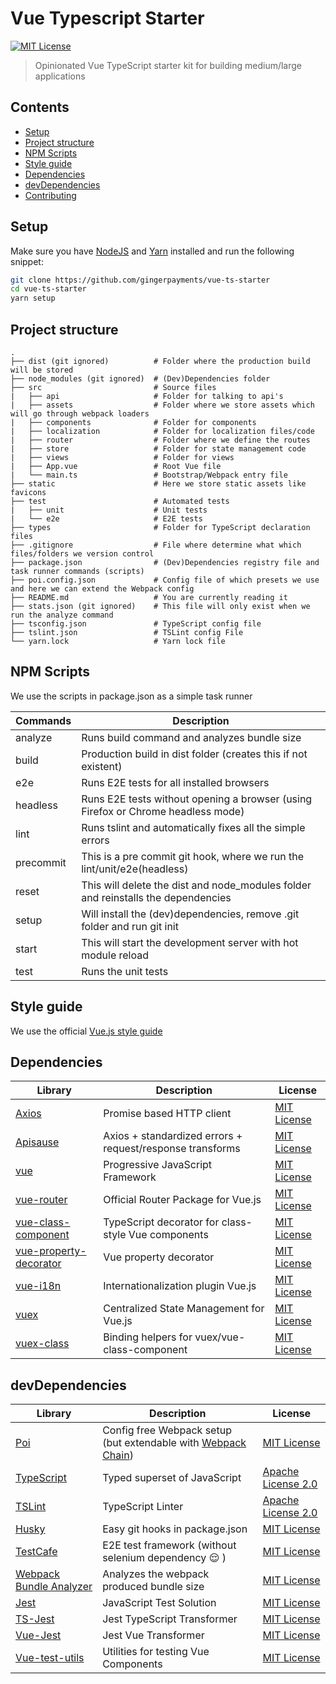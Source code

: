 # Vue Typescript Starter
[![MIT License](https://img.shields.io/badge/license-MIT-brightgreen.svg)](https://github.com/gingerpayments/ginger-php/blob/master/LICENSE)
> Opinionated Vue TypeScript starter kit for building medium/large applications

## Contents

* [Setup](#setup)
* [Project structure](#project-structure)
* [NPM Scripts](#npm-scripts)
* [Style guide](#style-guide)
* [Dependencies](#dependencies)
* [devDependencies](#devdependencies)
* [Contributing](#contributing)

## Setup

Make sure you have [NodeJS](https://nodejs.org/en/) and [Yarn](https://yarnpkg.com) installed and run the following snippet: 

```bash
git clone https://github.com/gingerpayments/vue-ts-starter
cd vue-ts-starter
yarn setup
```

## Project structure

    .
    ├── dist (git ignored)          # Folder where the production build will be stored
    ├── node_modules (git ignored)  # (Dev)Dependencies folder 
    ├── src                         # Source files
    |   ├── api                     # Folder for talking to api's
    |   ├── assets                  # Folder where we store assets which will go through webpack loaders
    |   ├── components              # Folder for components
    |   ├── localization            # Folder for localization files/code
    |   ├── router                  # Folder where we define the routes
    |   ├── store                   # Folder for state management code
    |   ├── views                   # Folder for views 
    |   ├── App.vue                 # Root Vue file
    |   └── main.ts                 # Bootstrap/Webpack entry file
    ├── static                      # Here we store static assets like favicons
    ├── test                        # Automated tests
    |   ├── unit                    # Unit tests
    |   └── e2e                     # E2E tests 
    ├── types                       # Folder for TypeScript declaration files
    ├── .gitignore                  # File where determine what which files/folders we version control
    ├── package.json                # (Dev)Dependencies registry file and task runner commands (scripts)
    ├── poi.config.json             # Config file of which presets we use and here we can extend the Webpack config
    ├── README.md                   # You are currently reading it
    ├── stats.json (git ignored)    # This file will only exist when we run the analyze command
    ├── tsconfig.json               # TypeScript config file
    ├── tslint.json                 # TSLint config File
    └── yarn.lock                   # Yarn lock file 

## NPM Scripts

We use the scripts in package.json as a simple task runner

| Commands      | Description                                                                       |
| ------------- |-----------------------------------------------------------------------------------|
| analyze       | Runs build command and analyzes bundle size                                       |
| build         | Production build in dist folder (creates this if not existent)                    |
| e2e           | Runs E2E tests for all installed browsers                                         |
| headless      | Runs E2E tests without opening a browser (using Firefox or Chrome headless mode)  |
| lint          | Runs tslint and automatically fixes all the simple errors                         |
| precommit     | This is a pre commit git hook, where we run the lint/unit/e2e(headless)           |
| reset         | This will delete the dist and node_modules folder and reinstalls the dependencies |
| setup         | Will install the (dev)dependencies, remove .git folder and run git init           |
| start         | This will start the development server with hot module reload                     |
| test          | Runs the unit tests                                                               |

## Style guide

We use the official [Vue.js style guide](https://vuejs.org/v2/style-guide/)

## Dependencies

| Library | Description | License |
| ----- |-------|---------|
| [Axios](https://github.com/axios/axios) | Promise based HTTP client  | [MIT License](https://github.com/axios/axios/blob/master/LICENSE) |
| [Apisause](https://github.com/infinitered/apisauce) | Axios + standardized errors + request/response transforms | [MIT License](https://github.com/infinitered/apisauce/blob/master/LICENSE) |
| [vue](https://vuejs.org) | Progressive JavaScript Framework | [MIT License](https://github.com/vuejs/vue/blob/dev/LICENSE) |
| [vue-router](https://router.vuejs.org/en/) | Official Router Package for Vue.js | [MIT License](https://github.com/vuejs/vue-router/blob/dev/LICENSE) |
| [vue-class-component](https://github.com/vuejs/vue-class-component) | TypeScript decorator for class-style Vue components | [MIT License](https://github.com/vuejs/vue-class-component/blob/dev/LICENSE) |
| [vue-property-decorator](https://github.com/kaorun343/vue-property-decorator) | Vue property decorator | [MIT License]() |
| [vue-i18n](https://kazupon.github.io/vue-i18n/en/installation.html)| Internationalization plugin Vue.js | [MIT License](https://github.com/kazupon/vue-i18n/blob/dev/LICENSE) |
| [vuex](https://vuex.vuejs.org/en/getting-started.html) | Centralized State Management for Vue.js | [MIT License](https://github.com/vuejs/vuex/blob/dev/LICENSE) |
| [vuex-class](https://github.com/ktsn/vuex-class) | Binding helpers for vuex/vue-class-component | [MIT License](https://github.com/ktsn/vuex-class/blob/master/LICENSE) |

## devDependencies

| Library | Description | License |
| ----- |-------|---------|
| [Poi](https://poi.js.org/#/) | Config free Webpack setup (but extendable with [Webpack Chain](https://github.com/mozilla-neutrino/webpack-chain)) | [MIT License](https://github.com/egoist/poi/blob/master/LICENSE) |
| [TypeScript](https://www.typescriptlang.org) | Typed superset of JavaScript |[Apache License 2.0](https://github.com/Microsoft/TypeScript/blob/master/LICENSE.txt) |
| [TSLint](https://palantir.github.io/tslint/) | TypeScript Linter | [Apache License 2.0](https://github.com/palantir/tslint/blob/master/LICENSE) |
| [Husky](https://github.com/typicode/husky) | Easy git hooks in package.json |[MIT License](https://github.com/typicode/husky/blob/master/LICENSE) |
| [TestCafe](https://github.com/DevExpress/testcafe) | E2E test framework (without selenium dependency :relieved: ) | [MIT License](https://github.com/DevExpress/testcafe/blob/master/LICENSE) |
| [Webpack Bundle Analyzer](https://github.com/webpack-contrib/webpack-bundle-analyzer) | Analyzes the webpack produced bundle size | [MIT License](https://github.com/webpack-contrib/webpack-bundle-analyzer/blob/master/LICENSE) |
| [Jest](https://github.com/facebook/jest) | JavaScript Test Solution | [MIT License](https://github.com/facebook/jest/blob/master/LICENSE) |
| [TS-Jest](https://github.com/kulshekhar/ts-jest) | Jest TypeScript Transformer | [MIT License](https://github.com/kulshekhar/ts-jest/blob/master/LICENSE) |
| [Vue-Jest](https://github.com/eddyerburgh/vue-jest) | Jest Vue Transformer | [MIT License](https://github.com/eddyerburgh/vue-jest/blob/master/LICENSE) |
| [Vue-test-utils](https://github.com/vuejs/vue-test-utils) | Utilities for testing Vue Components | [MIT License](https://github.com/vuejs/vue-test-utils/blob/dev/LICENSE) |